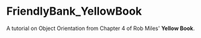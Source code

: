 # FriendlyBank_YellowBook
A tutorial on Object Orientation from Chapter 4 of Rob Miles' __Yellow Book__. 

